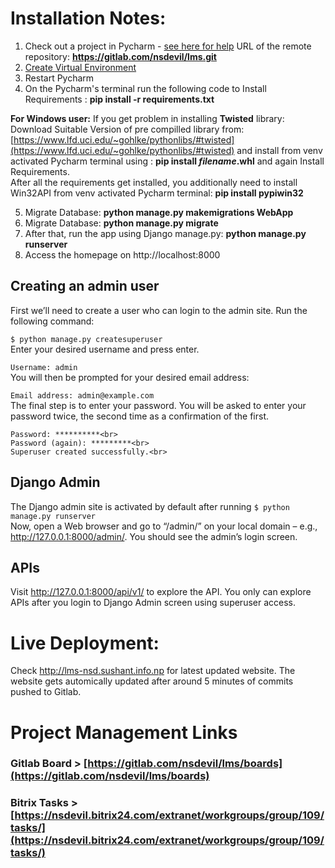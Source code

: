 # Installation Notes:
1. Check out a project in Pycharm - [see here for help](Open%20lms%20folder%20using%20Pycharm)
URL of the remote repository: **https://gitlab.com/nsdevil/lms.git**
4.  [Create Virtual Environment](https://www.jetbrains.com/help/pycharm-edu/creating-virtual-environment.html)
5. Restart Pycharm
6. On the Pycharm's terminal run the following code to Install Requirements : **pip install -r requirements.txt**

**For Windows user:**
If you get problem in installing **Twisted** library:
Download Suitable Version of pre compilled library from: [https://www.lfd.uci.edu/~gohlke/pythonlibs/#twisted](https://www.lfd.uci.edu/~gohlke/pythonlibs/#twisted) and install from venv activated Pycharm terminal using :
**pip install *filename*.whl** 
and again Install Requirements.<br>
After all the requirements get installed, you additionally need to install Win32API from venv activated Pycharm terminal:
**pip install pypiwin32**

5.  Migrate Database: **python manage.py makemigrations WebApp**
6. Migrate Database: **python manage.py migrate**
7. After that, run the app using Django manage.py: **python manage.py runserver**
8. Access the homepage on     http://localhost:8000
 
## Creating an admin user
First we’ll need to create a user who can login to the admin site. Run the following command:

`$ python manage.py createsuperuser` <br>
Enter your desired username and press enter. <br>

`Username: admin ` <br>
You will then be prompted for your desired email address: <br>

`Email address: admin@example.com` <br>
The final step is to enter your password. You will be asked to enter your password twice, the second time as a confirmation of the first. <br>

```
Password: **********<br>
Password (again): *********<br>
Superuser created successfully.<br>
```


## Django Admin
The Django admin site is activated by default after running `$ python manage.py runserver`<br>
Now, open a Web browser and go to “/admin/” on your local domain – e.g., http://127.0.0.1:8000/admin/. You should see the admin’s login screen.


## APIs
Visit http://127.0.0.1:8000/api/v1/ to explore the API. You only can explore APIs after you login to Django Admin screen using superuser access.


# Live Deployment:
Check  http://lms-nsd.sushant.info.np for latest updated website. The website gets automically updated after around 5 minutes of commits pushed to Gitlab.


# Project Management Links
### Gitlab Board > [https://gitlab.com/nsdevil/lms/boards](https://gitlab.com/nsdevil/lms/boards)
### Bitrix Tasks > [https://nsdevil.bitrix24.com/extranet/workgroups/group/109/tasks/](https://nsdevil.bitrix24.com/extranet/workgroups/group/109/tasks/)

